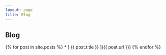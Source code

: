 ```yaml
---
layout: page
title: Blog
---
```


## Blog

{% for post in site.posts %}
    * [ {{ post.title }} ]({{ post.url }})
{% endfor %}
